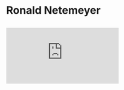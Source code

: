 # Ronald Netemeyer
## ![alt text](https://www.facebook.com/photo.php?fbid=270847323031189&set=pb.100003177712250.-2207520000.1513000710.&type=3&size=768%2C1024)

